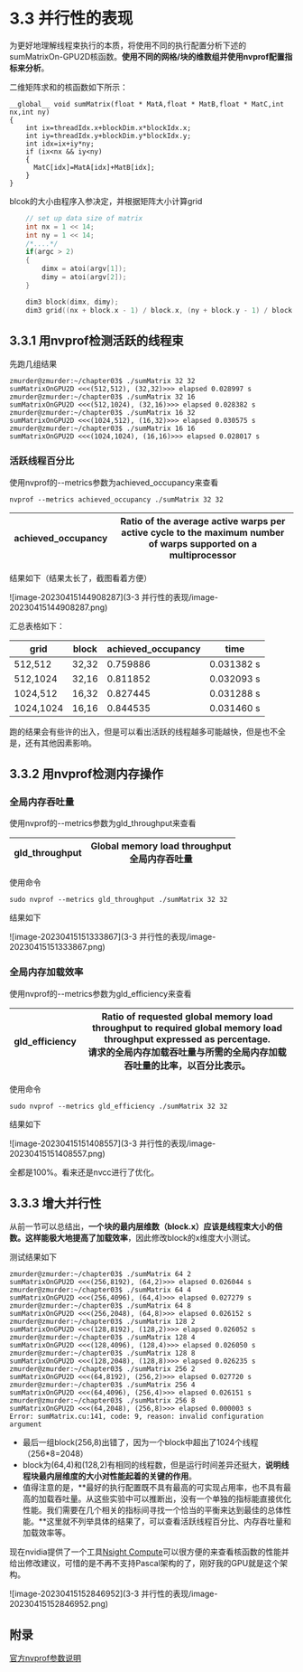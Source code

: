 # 3.3 并行性的表现

为更好地理解线程束执行的本质，将使用不同的执行配置分析下述的sumMatrixOn-GPU2D核函数。**使用不同的网格/块的维数组并使用nvprof配置指标来分析**。

 二维矩阵求和的核函数如下所示：

```shell
__global__ void sumMatrix(float * MatA,float * MatB,float * MatC,int nx,int ny)
{
    int ix=threadIdx.x+blockDim.x*blockIdx.x;
    int iy=threadIdx.y+blockDim.y*blockIdx.y;
    int idx=ix+iy*ny;
    if (ix<nx && iy<ny)
    {
      MatC[idx]=MatA[idx]+MatB[idx];
    }
}
```

blcok的大小由程序入参决定，并根据矩阵大小计算grid

```c
	// set up data size of matrix
    int nx = 1 << 14;
    int ny = 1 << 14;
	/*....*/
	if(argc > 2)
    {
        dimx = atoi(argv[1]);
        dimy = atoi(argv[2]);
    }

    dim3 block(dimx, dimy);
    dim3 grid((nx + block.x - 1) / block.x, (ny + block.y - 1) / block.y);
```

## 3.3.1 用nvprof检测活跃的线程束

先跑几组结果

```shell
zmurder@zmurder:~/chapter03$ ./sumMatrix 32 32
sumMatrixOnGPU2D <<<(512,512), (32,32)>>> elapsed 0.028997 s
zmurder@zmurder:~/chapter03$ ./sumMatrix 32 16
sumMatrixOnGPU2D <<<(512,1024), (32,16)>>> elapsed 0.028382 s
zmurder@zmurder:~/chapter03$ ./sumMatrix 16 32
sumMatrixOnGPU2D <<<(1024,512), (16,32)>>> elapsed 0.030575 s
zmurder@zmurder:~/chapter03$ ./sumMatrix 16 16
sumMatrixOnGPU2D <<<(1024,1024), (16,16)>>> elapsed 0.028017 s
```

### **活跃线程百分比**

使用nvprof的--metrics参数为achieved_occupancy来查看

```shell
nvprof --metrics achieved_occupancy ./sumMatrix 32 32
```

| achieved_occupancy | Ratio of the average active warps per active cycle to the maximum number of warps supported on a multiprocessor |
| ------------------ | ------------------------------------------------------------ |

结果如下（结果太长了，截图看着方便）

![image-20230415144908287](3-3 并行性的表现/image-20230415144908287.png)

汇总表格如下：

| grid      | block | achieved_occupancy | time       |
| --------- | ----- | ------------------ | ---------- |
| 512,512   | 32,32 | 0.759886           | 0.031382 s |
| 512,1024  | 32,16 | 0.811852           | 0.032093 s |
| 1024,512  | 16,32 | 0.827445           | 0.031288 s |
| 1024,1024 | 16,16 | 0.844535           | 0.031460 s |

跑的结果会有些许的出入，但是可以看出活跃的线程越多可能越快，但是也不全是，还有其他因素影响。

## 3.3.2 用nvprof检测内存操作

### 全局内存吞吐量

使用nvprof的--metrics参数为gld_throughput来查看

| gld_throughput | Global memory load throughput<br />全局内存吞吐量 |
| -------------- | ------------------------------------------------- |

使用命令

```shell
sudo nvprof --metrics gld_throughput ./sumMatrix 32 32
```

结果如下

![image-20230415151333867](3-3 并行性的表现/image-20230415151333867.png)

### 全局内存加载效率

使用nvprof的--metrics参数为gld_efficiency来查看

| gld_efficiency | Ratio of requested global memory load throughput to required global memory load throughput expressed as percentage.<br />请求的全局内存加载吞吐量与所需的全局内存加载吞吐量的比率，以百分比表示。 |
| -------------- | ------------------------------------------------------------ |

使用命令

```shell
sudo nvprof --metrics gld_efficiency ./sumMatrix 32 32
```

结果如下

![image-20230415151408557](3-3 并行性的表现/image-20230415151408557.png)

全都是100%。看来还是nvcc进行了优化。

## 3.3.3 增大并行性

从前一节可以总结出，**一个块的最内层维数（block.x）应该是线程束大小的倍数。这样能极大地提高了加载效率**，因此修改block的x维度大小测试。

测试结果如下

```shell
zmurder@zmurder:~/chapter03$ ./sumMatrix 64 2
sumMatrixOnGPU2D <<<(256,8192), (64,2)>>> elapsed 0.026044 s
zmurder@zmurder:~/chapter03$ ./sumMatrix 64 4
sumMatrixOnGPU2D <<<(256,4096), (64,4)>>> elapsed 0.027279 s
zmurder@zmurder:~/chapter03$ ./sumMatrix 64 8
sumMatrixOnGPU2D <<<(256,2048), (64,8)>>> elapsed 0.026152 s
zmurder@zmurder:~/chapter03$ ./sumMatrix 128 2
sumMatrixOnGPU2D <<<(128,8192), (128,2)>>> elapsed 0.026052 s
zmurder@zmurder:~/chapter03$ ./sumMatrix 128 4
sumMatrixOnGPU2D <<<(128,4096), (128,4)>>> elapsed 0.026050 s
zmurder@zmurder:~/chapter03$ ./sumMatrix 128 8
sumMatrixOnGPU2D <<<(128,2048), (128,8)>>> elapsed 0.026235 s
zmurder@zmurder:~/chapter03$ ./sumMatrix 256 2
sumMatrixOnGPU2D <<<(64,8192), (256,2)>>> elapsed 0.027720 s
zmurder@zmurder:~/chapter03$ ./sumMatrix 256 4
sumMatrixOnGPU2D <<<(64,4096), (256,4)>>> elapsed 0.026151 s
zmurder@zmurder:~/chapter03$ ./sumMatrix 256 8
sumMatrixOnGPU2D <<<(64,2048), (256,8)>>> elapsed 0.000003 s
Error: sumMatrix.cu:141, code: 9, reason: invalid configuration argument

```

* 最后一组block(256,8)出错了，因为一个block中超出了1024个线程（256*8=2048）
* block为(64,4)和(128,2)有相同的线程数，但是运行时间差异还挺大，**说明线程块最内层维度的大小对性能起着的关键的作用**。
* 值得注意的是，**最好的执行配置既不具有最高的可实现占用率，也不具有最高的加载吞吐量。从这些实验中可以推断出，没有一个单独的指标能直接优化性能。我们需要在几个相关的指标间寻找一个恰当的平衡来达到最佳的总体性能。**这里就不列举具体的结果了，可以查看活跃线程百分比、内存吞吐量和加载效率等。

现在nvidia提供了一个工具[Nsight Compute](https://docs.nvidia.com/nsight-compute/NsightCompute/index.html#abstract)可以很方便的来查看核函数的性能并给出修改建议，可惜的是不再不支持Pascal架构的了，刚好我的GPU就是这个架构。

![image-20230415152846952](3-3 并行性的表现/image-20230415152846952.png)

## 附录

[官方nvprof参数说明](https://docs.nvidia.com/cuda/profiler-users-guide/index.html)